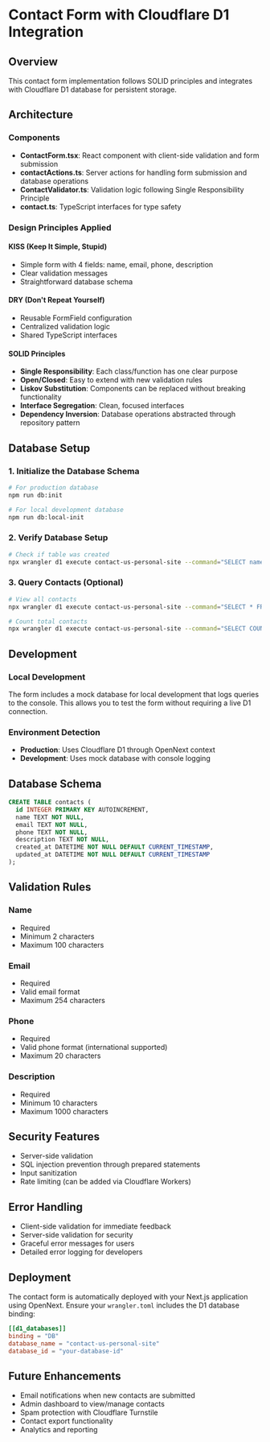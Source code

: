 # Contact Form with Cloudflare D1 Integration

## Overview
This contact form implementation follows SOLID principles and integrates with Cloudflare D1 database for persistent storage.

## Architecture

### Components
- **ContactForm.tsx**: React component with client-side validation and form submission
- **contactActions.ts**: Server actions for handling form submission and database operations
- **ContactValidator.ts**: Validation logic following Single Responsibility Principle
- **contact.ts**: TypeScript interfaces for type safety

### Design Principles Applied

#### KISS (Keep It Simple, Stupid)
- Simple form with 4 fields: name, email, phone, description
- Clear validation messages
- Straightforward database schema

#### DRY (Don't Repeat Yourself)
- Reusable FormField configuration
- Centralized validation logic
- Shared TypeScript interfaces

#### SOLID Principles
- **Single Responsibility**: Each class/function has one clear purpose
- **Open/Closed**: Easy to extend with new validation rules
- **Liskov Substitution**: Components can be replaced without breaking functionality
- **Interface Segregation**: Clean, focused interfaces
- **Dependency Inversion**: Database operations abstracted through repository pattern

## Database Setup

### 1. Initialize the Database Schema
```bash
# For production database
npm run db:init

# For local development database
npm run db:local-init
```

### 2. Verify Database Setup
```bash
# Check if table was created
npx wrangler d1 execute contact-us-personal-site --command="SELECT name FROM sqlite_master WHERE type='table' AND name='contacts'"
```

### 3. Query Contacts (Optional)
```bash
# View all contacts
npx wrangler d1 execute contact-us-personal-site --command="SELECT * FROM contacts ORDER BY created_at DESC"

# Count total contacts
npx wrangler d1 execute contact-us-personal-site --command="SELECT COUNT(*) as total FROM contacts"
```

## Development

### Local Development
The form includes a mock database for local development that logs queries to the console. This allows you to test the form without requiring a live D1 connection.

### Environment Detection
- **Production**: Uses Cloudflare D1 through OpenNext context
- **Development**: Uses mock database with console logging

## Database Schema

```sql
CREATE TABLE contacts (
  id INTEGER PRIMARY KEY AUTOINCREMENT,
  name TEXT NOT NULL,
  email TEXT NOT NULL,
  phone TEXT NOT NULL,
  description TEXT NOT NULL,
  created_at DATETIME NOT NULL DEFAULT CURRENT_TIMESTAMP,
  updated_at DATETIME NOT NULL DEFAULT CURRENT_TIMESTAMP
);
```

## Validation Rules

### Name
- Required
- Minimum 2 characters
- Maximum 100 characters

### Email
- Required
- Valid email format
- Maximum 254 characters

### Phone
- Required
- Valid phone format (international supported)
- Maximum 20 characters

### Description
- Required
- Minimum 10 characters
- Maximum 1000 characters

## Security Features

- Server-side validation
- SQL injection prevention through prepared statements
- Input sanitization
- Rate limiting (can be added via Cloudflare Workers)

## Error Handling

- Client-side validation for immediate feedback
- Server-side validation for security
- Graceful error messages for users
- Detailed error logging for developers

## Deployment

The contact form is automatically deployed with your Next.js application using OpenNext. Ensure your `wrangler.toml` includes the D1 database binding:

```toml
[[d1_databases]]
binding = "DB"
database_name = "contact-us-personal-site"
database_id = "your-database-id"
```

## Future Enhancements

- Email notifications when new contacts are submitted
- Admin dashboard to view/manage contacts
- Spam protection with Cloudflare Turnstile
- Contact export functionality
- Analytics and reporting
